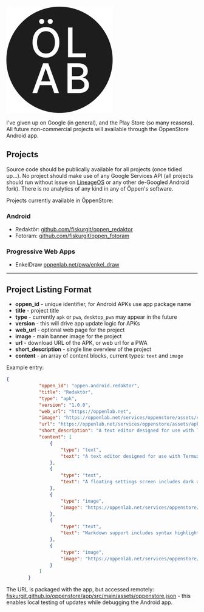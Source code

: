 ![ÖppenStore](oppenstore_logo.svg)

I've given up on Google (in general), and the Play Store (so many reasons). All future non-commercial projects will available through the ÖppenStore Android app.

## Projects

Source code should be publically available for all projects (once tidied up...). No project should make use of any Google Services API (all projects should run without issue on [LineageOS](https://lineageos.org/) or any other de-Googled Android fork). There is no analytics of any kind in any of Öppen's software.

Projects currently available in ÖppenStore:

### Android
* Redaktör: [github.com/fiskurgit/oppen_redaktor](https://github.com/fiskurgit/oppen_redaktor)
* Fotoram: [github.com/fiskurgit/oppen_fotoram](https://github.com/fiskurgit/oppen_fotoram)

### Progressive Web Apps
* EnkelDraw [oppenlab.net/pwa/enkel_draw](https://oppenlab.net/pwa/enkel_draw)

<hr>

## Project Listing Format

* **oppen_id** - unique identifier, for Android APKs use app package name
* **title** - project title
* **type** - currently `apk` or `pwa`, `desktop_pwa` may appear in the future
* **version** - this will drive app update logic for APKs
* **web_url** - optional web page for the project
* **image** - main banner image for the project
* **url** - download URL of the APK, or web url for a PWA
* **short_description** - single line overview of the project
* **content** - an array of content blocks, current types: `text` and `image`


Example entry:
```json
{
            "oppen_id": "oppen.android.redaktor",
            "title": "Redaktör",
            "type": "apk",
            "version": "1.0.0",
            "web_url": "https://oppenlab.net",
            "image": "https://oppenlab.net/services/oppenstore/assets/redaktor/store_image_redaktor.png",
            "url": "https://oppenlab.net/services/oppenstore/assets/apk/opeen_redaktor_release_1_0_0.apk",
            "short_description": "A text editor designed for use with Termux and external keyboards",
            "content": [
                {
                    "type": "text",
                    "text": "A text editor designed for use with Termux and external keyboards, Redaktör uses Androids 'Storage Access Framework' which allows read/write access to files in device storage, Termux, Google Drive and other services. When using with a physical keyboard standard shortcuts are available (ctrl-o, ctrl-s, ctrl-n for open/save/new)."
                },
                {
                    "type": "text",
                    "text": "A floating settings screen includes dark and light themes and font choices"
                },
                {
                    "type": "image",
                    "image": "https://oppenlab.net/services/oppenstore/assets/redaktor/oppen_redactor_controls.png"
                },
                {
                    "type": "text",
                    "text": "Markdown support includes syntax highlighting and a preview screen"
                },
                {
                    "type": "image",
                    "image": "https://oppenlab.net/services/oppenstore/assets/redaktor/oppen_redactor_markdown.png"
                }
            ]
        }
```

The URL is packaged with the app, but accessed remotely: [fiskurgit.github.io/oppenstore/app/src/main/assets/oppenstore.json](https://fiskurgit.github.io/oppenstore/app/src/main/assets/oppenstore.json) - this enables local testing of updates while debugging the Android app.

